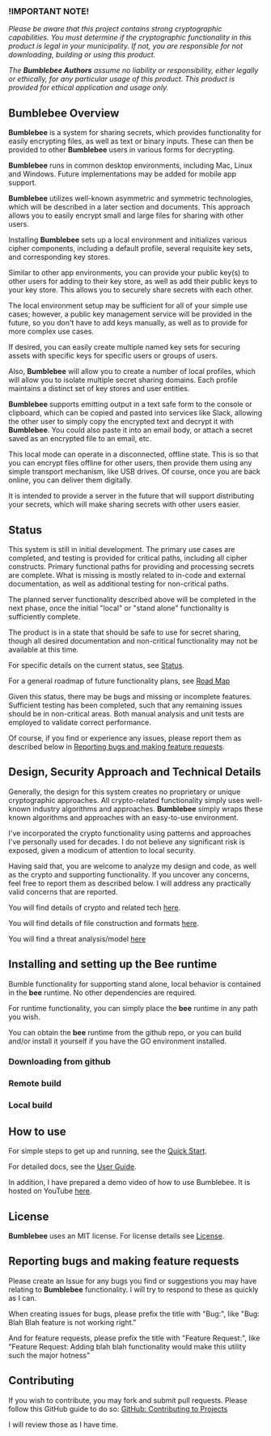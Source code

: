 ### !IMPORTANT NOTE!
_Please be aware that this project contains strong cryptographic capabilities.
You must determine if the cryptographic functionality in this product is legal in your 
municipality.  If not, you are responsible for not downloading, building or using
this product._  

_The **Bumblebee Authors** assume no liability or responsibility, either legally or
ethically, for any particular usage of this product.  This product is provided for
ethical application and usage only._

## Bumblebee Overview
**Bumblebee** is a system for sharing secrets, which provides functionality for easily encrypting 
files, as well as text or binary inputs. These can then be provided to other **Bumblebee** users 
in various forms for decrypting.

**Bumblebee** runs in common desktop environments, including Mac, Linux and Windows.
Future implementations may be added for mobile app support.

**Bumblebee** utilizes well-known asymmetric and symmetric technologies, which will be described
in a later section and documents. This approach allows you to easily encrypt small and large files 
for sharing with other users.

Installing **Bumblebee** sets up a local environment and initializes various cipher components,
including a default profile, several requisite key sets, and corresponding key stores.

Similar to other app environments, you can provide your public key(s) to other users for adding
to their key store, as well as add their public keys to your key store. This allows you to securely
share secrets with each other.

The local environment setup may be sufficient for all of your simple use cases; however, a 
public key management service will be provided in the future, so you don't have to add keys manually, 
as well as to provide for more complex use cases.

If desired, you can easily create multiple named key sets for securing assets with specific keys
for specific users or groups of users.

Also, **Bumblebee** will allow you to create a number of local profiles, which will allow you to 
isolate multiple secret sharing domains. Each profile maintains a distinct set of key stores and
user entities.

**Bumblebee** supports emitting output in a text safe form to the console or clipboard, which can 
be copied and pasted into services like Slack, allowing the other user to simply copy the 
encrypted text and decrypt it with **Bumblebee**.  You could also paste it into an email body, 
or attach a secret saved as an encrypted file to an email, etc.

This local mode can operate in a disconnected, offline state.  This is so that you can encrypt files 
offline for other users, then provide them using any simple transport mechanism, like 
USB drives.  Of course, once you are back online, you can deliver them digitally.

It is intended to provide a server in the future that will support distributing your secrets, 
which will make sharing secrets with other users easier.

## Status
This system is still in initial development. The primary use cases are completed, and
testing is provided for critical paths, including all cipher constructs. Primary functional paths
for providing and processing secrets are complete.  What is missing is mostly related to
in-code and external documentation, as well as additional testing for non-critical paths.

The planned server functionality described above will be completed in the next phase, 
once the initial "local" or "stand alone" functionality is sufficiently complete.

The product is in a state that should be safe to use for secret sharing, though all 
desired documentation and non-critical functionality may not be available at this time. 

For specific details on the current status, see [Status](STATUS.md).

For a general roadmap of future functionality plans, see [Road Map](ROAD_MAP.md)

Given this status, there may be bugs and missing or incomplete features. Sufficient testing has been
completed, such that any remaining issues should be in non-critical areas.  Both manual analysis
and unit tests are employed to validate correct performance.

Of course, if you find or experience any issues, please report them as described below in 
[Reporting bugs and making feature requests](#Reporting_bugs_and_making_feature_requests).

## Design, Security Approach and Technical Details
Generally, the design for this system creates no proprietary or unique cryptographic approaches.
All crypto-related functionality simply uses well-known industry algorithms and approaches.
**Bumblebee** simply wraps these known algorithms and approaches with an easy-to-use environment. 

I've incorporated the crypto functionality using patterns and approaches I've personally used
for decades.  I do not believe any significant risk is exposed, given a modicum of 
attention to local security.

Having said that, you are welcome to analyze my design and code, as well as the crypto and 
supporting functionality.  If you uncover any concerns, feel free to report them as described 
below. I will address any practically valid concerns that are reported. 

You will find details of crypto and related tech [here](CRYPTO_DETAILS.md).

You will find details of file construction and formats [here](FILE_DETAILS.md).

You will find a threat analysis/model [here](THREAT_DETAILS.md)

## Installing and setting up the **Bee** runtime
Bumble functionality for supporting stand alone, local behavior is contained in the 
**bee** runtime.  No other dependencies are required.

For runtime functionality, you can simply place the **bee** runtime in any path you wish.

You can obtain the **bee** runtime from the github repo, or you can build and/or install it 
yourself if you have the GO environment installed.

### Downloading from github

### Remote build

### Local build




## How to use
For simple steps to get up and running, see the [Quick Start](QUICK_START.md).

For detailed docs, see the [User Guide](USER_GUIDE.md).

In addition, I have prepared a demo video of how to use Bumblebee.  It is hosted on YouTube
[here](youtube_url).

## License
**Bumblebee** uses an MIT license.  For license details see [License](LICENSE).

## Reporting bugs and making feature requests
Please create an Issue for any bugs you find or suggestions you may have relating to
**Bumblebee** functionality. I will try to respond to these as quickly as I can.

When creating issues for bugs, please prefix the title with "Bug:", like "Bug: Blah Blah feature is not working right."

And for feature requests, please prefix the title with "Feature Request:", like "Feature Request: Adding blah blah functionality would make this utility such the major hotness"

## Contributing
If you wish to contribute, you may fork and submit pull requests. 
Please follow this GitHub guide to do so: 
[GitHub: Contributing to Projects](https://docs.github.com/en/get-started/quickstart/contributing-to-projects) 

I will review those as I have time.